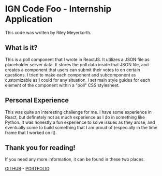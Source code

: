 # IGN Code Foo - Internship Application

This code was written by Riley Meyerkorth.

## What is it?

This is a poll component that I wrote in ReactJS. It utilizes a JSON file as placeholder server data. It stores the poll data inside that JSON file, and creates a component that users can submit their votes to on certain questions. I tried to make each component and subcomponent as customizable as I could for any situation. I set main style guides for each element of the component within a "poll" CSS stylesheet.

## Personal Experience

This was quite an interesting challenge for me. I have some experience in React, but definetely not as much experience as I do in something like Python. It was honestly a fun experience to solve issues as they arose, and eventually come to build something that I am proud of (especially in the time frame that I worked on it).

## Thank you for reading!

If you need any more information, it can be found in these two places:

[GITHUB](https://github.com/m-riley04) - [PORTFOLIO](https://restlessmedicine.wordpress.com)
